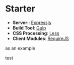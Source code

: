 # Starter

+ **Server:**: [Expressjs](http://expressjs.com/)
+ **Build Tool**: [Gulp](http://gulpjs.com/)
+ **CSS Processing**: [Less](http://lesscss.org/)
+ **Client Modules**: [RequireJS](http://http://requirejs.org/)

as an example

test
